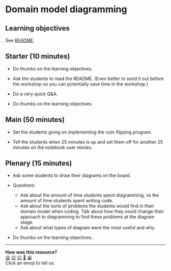 # Domain model diagramming

## Learning objectives

See [README](./README.md).

## Starter (10 minutes)

* Do thumbs on the learning objectives.

* Ask the students to read the README.  (Even better to send it out before the workshop so you can potentially save time in the workshop.)

* Do a very quick Q&A.

* Do thumbs on the learning objectives.

## Main (50 minutes)

* Set the students going on implementing the coin flipping program.

* Tell the students when 25 minutes is up and set them off for another 25 minutes on the notebook user stories.

## Plenary (15 minutes)

* Ask some students to draw their diagrams on the board.

* Questions:
  * Ask about the amount of time students spent diagramming, vs the amount of time students spent writing code.
  * Ask about the sorts of problems the students would find in their domain model when coding.  Talk about how they could change their approach to diagramming to find these problems at the diagram stage.
  * Ask about what types of diagram were the most useful and why.

* Do thumbs on the learning objectives.

<!-- BEGIN GENERATED SECTION DO NOT EDIT -->

---

**How was this resource?**  
[😫](https://airtable.com/shrUJ3t7KLMqVRFKR?prefill_Repository=skills-workshops&prefill_File=week-2/domain_model_diagramming/COACH_INSTRUCTIONS.md&prefill_Sentiment=😫) [😕](https://airtable.com/shrUJ3t7KLMqVRFKR?prefill_Repository=skills-workshops&prefill_File=week-2/domain_model_diagramming/COACH_INSTRUCTIONS.md&prefill_Sentiment=😕) [😐](https://airtable.com/shrUJ3t7KLMqVRFKR?prefill_Repository=skills-workshops&prefill_File=week-2/domain_model_diagramming/COACH_INSTRUCTIONS.md&prefill_Sentiment=😐) [🙂](https://airtable.com/shrUJ3t7KLMqVRFKR?prefill_Repository=skills-workshops&prefill_File=week-2/domain_model_diagramming/COACH_INSTRUCTIONS.md&prefill_Sentiment=🙂) [😀](https://airtable.com/shrUJ3t7KLMqVRFKR?prefill_Repository=skills-workshops&prefill_File=week-2/domain_model_diagramming/COACH_INSTRUCTIONS.md&prefill_Sentiment=😀)  
Click an emoji to tell us.

<!-- END GENERATED SECTION DO NOT EDIT -->
